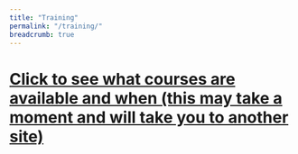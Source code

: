 ```yaml
---
title: "Training"
permalink: "/training/"
breadcrumb: true
---
```


# [Click to see what courses are available and when (this may take a moment and will take you to another site)](https://uolr3.leeds.ac.uk/temcatsearch(bD1lbiZjPTUwMA==)/courses.htm?gd_keywords=PHDARC)
